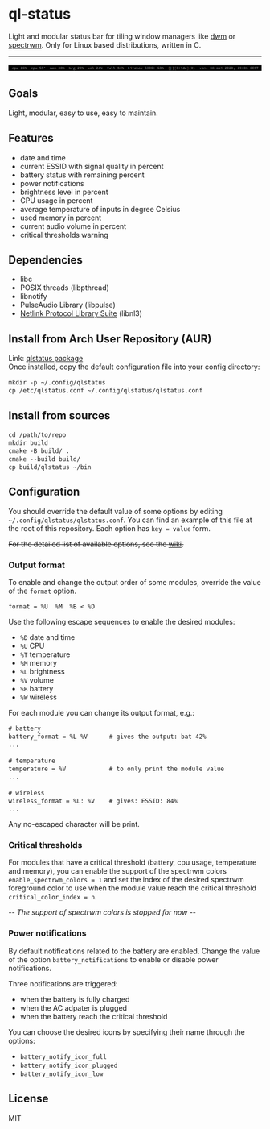 # ql-status
Light and modular status bar for tiling window managers like [dwm](https://dwm.suckless.org/) or [spectrwm](https://github.com/conformal/spectrwm). Only for Linux based distributions, written in C.

---
![alt text](https://raw.githubusercontent.com/qlem/qlstatus/master/screenshot.png)

## Goals
Light, modular, easy to use, easy to maintain.

## Features
- date and time
- current ESSID with signal quality in percent
- battery status with remaining percent
- power notifications
- brightness level in percent
- CPU usage in percent
- average temperature of inputs in degree Celsius
- used memory in percent
- current audio volume in percent
- critical thresholds warning

## Dependencies
- libc
- POSIX threads (libpthread)
- libnotify
- PulseAudio Library (libpulse)
- [Netlink Protocol Library Suite](https://www.infradead.org/~tgr/libnl/) (libnl3)

## Install from Arch User Repository (AUR)
Link: [qlstatus package](https://aur.archlinux.org/packages/qlstatus/)  
Once installed, copy the default configuration file into your config directory:
```
mkdir -p ~/.config/qlstatus
cp /etc/qlstatus.conf ~/.config/qlstatus/qlstatus.conf
```

## Install from sources
```
cd /path/to/repo
mkdir build
cmake -B build/ .
cmake --build build/
cp build/qlstatus ~/bin
```

## Configuration
You should override the default value of some options by editing `~/.config/qlstatus/qlstatus.conf`. You can find an example of this file at the root of this repository.
Each option has `key = value` form.

~~For the detailed list of available options, see the [wiki](https://github.com/qlem/qlstatus/wiki/Options).~~

### Output format
To enable and change the output order of some modules, override the value of the `format` option.
```
format = %U  %M  %B < %D
```

Use the following escape sequences to enable the desired modules:
- `%D` date and time
- `%U` CPU
- `%T` temperature
- `%M` memory
- `%L` brightness
- `%V` volume
- `%B` battery
- `%W` wireless

For each module you can change its output format, e.g.:
```
# battery
battery_format = %L %V      # gives the output: bat 42%
...

# temperature
temperature = %V            # to only print the module value
...

# wireless
wireless_format = %L: %V    # gives: ESSID: 84%
...
```

Any no-escaped character will be print.

### Critical thresholds
For modules that have a critical threshold (battery, cpu usage, temperature and memory), you can enable the support of the spectrwm colors `enable_spectrwm_colors = 1`
and set the index of the desired spectrwm foreground color to use when the module value reach the critical threshold `critical_color_index = n`.

*-- The support of spectrwm colors is stopped for now --*

### Power notifications
By default notifications related to the battery are enabled. Change the value of the option `battery_notifications` to enable or disable power notifications.

Three notifications are triggered:
- when the battery is fully charged
- when the AC adpater is plugged
- when the battery reach the critical threshold

You can choose the desired icons by specifying their name through the options:
- `battery_notify_icon_full`
- `battery_notify_icon_plugged`
- `battery_notify_icon_low`

## License
MIT
